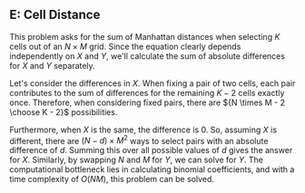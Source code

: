 ## E: Cell Distance

<!-- $N \times M$ のマス目のうち $K$ マス選ぶ時のマンハッタン距離の和を求めよという問題です。式は明らかに $X$ と $Y$ について独立なので、$X$ の差の絶対値の和と $Y$ の差の絶対値の和をそれぞれ求めることにします。

以下では $X$ の差について考えます。ある $2$ マスの組み合わせを固定したとき、これら以外から $K − 2$ マ ス選ぶ場合全てに $1$ 度ずつこれらの差が寄与するので、この組を固定して考えると $(^{N×M−2}_{K−2})$ 通りあります。

さらに、$X$ が同じ場合は差が $0$ なので、$X$ が異なると仮定すると、$X$ の差の絶対値が $d$ となるように $2$ マ ス選ぶ方法は $(N − d) × M^2$ 通りあります。これを全ての $d$ に対して足し合わせると $X$ についての答えが 求まります。$Y$ についても $N$ と $M$ を入れ替えると同様に解くことができ、時間計算量としては二項係数を 求めるパートがボトルネックとなり $O(NM)$ でこの問題が解けました。 -->

This problem asks for the sum of Manhattan distances when selecting $K$ cells out of an $N \times M$ grid. Since the equation clearly depends independently on $X$ and $Y$, we'll calculate the sum of absolute differences for $X$ and $Y$ separately.

Let's consider the differences in $X$. When fixing a pair of two cells, each pair contributes to the sum of differences for the remaining $K - 2$ cells exactly once. Therefore, when considering fixed pairs, there are ${N \times M - 2 \choose K - 2}$ possibilities.

Furthermore, when $X$ is the same, the difference is $0$. So, assuming $X$ is different, there are $(N - d) \times M^2$ ways to select pairs with an absolute difference of $d$. Summing this over all possible values of $d$ gives the answer for $X$. Similarly, by swapping $N$ and $M$ for $Y$, we can solve for $Y$. The computational bottleneck lies in calculating binomial coefficients, and with a time complexity of $O(NM)$, this problem can be solved.